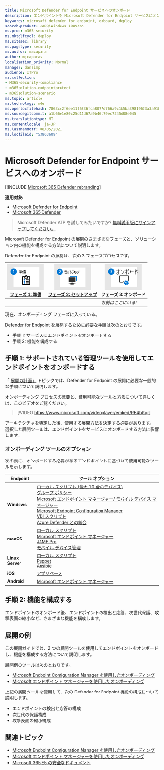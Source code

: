 ```yaml
---
title: Microsoft Defender for Endpoint サービスへのオンボード
description: エンドポイントを Microsoft Defender for Endpoint サービスにオンボードする方法について説明します。
keywords: microsoft defender for endpoint, onboard, deploy
search.product: eADQiWindows 10XVcnh
ms.prod: m365-security
ms.mktglfcycl: deploy
ms.sitesec: library
ms.pagetype: security
ms.author: macapara
author: mjcaparas
localization_priority: Normal
manager: dansimp
audience: ITPro
ms.collection:
- M365-security-compliance
- m365solution-endpointprotect
- m365solution-scenario
ms.topic: article
ms.technology: mde
ms.openlocfilehash: 7863cc2f6ee11f5736fca8077d766a9c1b5ba39819623a3a91bb853bfe09257d
ms.sourcegitcommit: a1b66e1e80c25d14d67a9b46c79ec7245d88e045
ms.translationtype: MT
ms.contentlocale: ja-JP
ms.lasthandoff: 08/05/2021
ms.locfileid: "53863609"
---
```

# <a name="onboard-to-the-microsoft-defender-for-endpoint-service"></a>Microsoft Defender for Endpoint サービスへのオンボード

[!INCLUDE [Microsoft 365 Defender rebranding](../../includes/microsoft-defender.md)]

**適用対象:**
- [Microsoft Defender for Endpoint](https://go.microsoft.com/fwlink/p/?linkid=2154037)
- [Microsoft 365 Defender](https://go.microsoft.com/fwlink/?linkid=2118804)

> Microsoft Defender ATP を試してみたいですか? [無料試用版にサインアップしてください。](https://signup.microsoft.com/create-account/signup?products=7f379fee-c4f9-4278-b0a1-e4c8c2fcdf7e&ru=https://aka.ms/MDEp2OpenTrial?ocid=docs-wdatp-exposedapis-abovefoldlink)

Microsoft Defender for Endpoint の展開のさまざまなフェーズと、ソリューション内の機能を構成する方法について説明します。

Defender for Endpoint の展開は、次の 3 フェーズプロセスです。

|[![展開フェーズ - 準備](images/phase-diagrams/prepare.png)](prepare-deployment.md) <br> [フェーズ 1: 準備](prepare-deployment.md)|[![展開フェーズ - セットアップ](images/phase-diagrams/setup.png)](production-deployment.md) <br> [フェーズ 2: セットアップ](production-deployment.md)|![展開フェーズ - オンボード](images/phase-diagrams/onboard.png) <br> フェーズ 3: オンボード|
|---|---|---|
|||*お前はここにいる!*|

現在、オンボーディング フェーズに入っている。

Defender for Endpoint を展開するために必要な手順は次のとおりです。

- 手順 1: サービスにエンドポイントをオンボードする
- 手順 2: 機能を構成する

## <a name="step-1-onboard-endpoints-using-any-of-the-supported-management-tools"></a>手順 1: サポートされている管理ツールを使用してエンドポイントをオンボードする

「 [展開の計画」](deployment-strategy.md) トピックでは、Defender for Endpoint の展開に必要な一般的な手順について説明します。

オンボーディング プロセスの概要と、使用可能なツールと方法について詳しくは、このビデオをご覧ください。


> [!VIDEO https://www.microsoft.com/videoplayer/embed/RE4bGqr]

アーキテクチャを特定した後、使用する展開方法を決定する必要があります。 選択した展開ツールは、エンドポイントをサービスにオンボードする方法に影響します。

### <a name="onboarding-tool-options"></a>オンボーディング ツールのオプション

次の表に、オンボードする必要があるエンドポイントに基づいて使用可能なツールを示します。

|Endpoint|ツール オプション|
|---|---|
|**Windows**|[ローカル スクリプト (最大 10 台のデバイス)](configure-endpoints-script.md) <br>  [グループ ポリシー](configure-endpoints-gp.md) <br>  [Microsoft エンドポイント マネージャー/ モバイル デバイス マネージャー](configure-endpoints-mdm.md) <br> [Microsoft Endpoint Configuration Manager](configure-endpoints-sccm.md) <br> [VDI スクリプト](configure-endpoints-vdi.md) <br> [Azure Defender との統合](configure-server-endpoints.md#integration-with-azure-defender)|
|**macOS**|[ローカル スクリプト](mac-install-manually.md) <br> [Microsoft エンドポイント マネージャー](mac-install-with-intune.md) <br> [JAMF Pro](mac-install-with-jamf.md) <br> [モバイル デバイス管理](mac-install-with-other-mdm.md)|
|**Linux Server**|[ローカル スクリプト](linux-install-manually.md) <br> [Puppet](linux-install-with-puppet.md) <br> [Ansible](linux-install-with-ansible.md)|
|**iOS**|[アプリベース](ios-install.md)|
|**Android**|[Microsoft エンドポイント マネージャー](android-intune.md)|

## <a name="step-2-configure-capabilities"></a>手順 2: 機能を構成する

エンドポイントのオンボード後、エンドポイントの検出と応答、次世代保護、攻撃表面の縮小など、さまざまな機能を構成します。

## <a name="example-deployments"></a>展開の例

この展開ガイドでは、2 つの展開ツールを使用してエンドポイントをオンボードし、機能を構成する方法について説明します。

展開例のツールは次のとおりです。

- [Microsoft Endpoint Configuration Manager を使用したオンボーディング](onboarding-endpoint-configuration-manager.md)
- [Microsoft エンドポイント マネージャーを使用したオンボーディング](onboarding-endpoint-manager.md)

上記の展開ツールを使用して、次の Defender for Endpoint 機能の構成について説明します。

- エンドポイントの検出と応答の構成
- 次世代の保護構成
- 攻撃表面の縮小構成

## <a name="related-topics"></a>関連トピック

- [Microsoft Endpoint Configuration Manager を使用したオンボーディング](onboarding-endpoint-configuration-manager.md)
- [Microsoft エンドポイント マネージャーを使用したオンボーディング](onboarding-endpoint-manager.md)
- [Microsoft 365 E5 の安全なドキュメント](../office-365-security/safe-docs.md)
